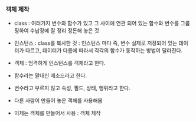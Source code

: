 ### 객체 제작
- class : 여러가지 변수와 함수가 있고 그 사이에 연관 되어 있는 함수와 변수를 그룹핑하여 수납장에 잘 정리 정돈해 놓은 것
- 인스턴스 : class를 복사한 것 : 인스턴스 마다 즉, 변수 실제로 저장되어 있는 데이터가 다르고, 데이터가 다름에 따라서 각각의 함수가 동작하는 방법이 달라진다.

- 객체 : 엄격하게 인스턴스를 객체라고 한다.
- 함수라는 말대신 메소드라고 한다.
- 변수라고 부르지 않고 속성, 필드, 상태, 행위라고 한다.

- 다른 사람이 만들어 놓은 객체를 사용해봄
- 이제는 객체를 만들어서 사용 : 객체 제작
